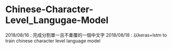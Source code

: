 # Chinese-Character-Level_Langugae-Model
2018/08/16 : 完成分割單一且不重覆的一個中文字
2018/08/18 : 以keras+lstm to train chinese character level language model